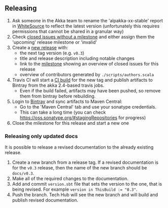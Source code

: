## Releasing

1. Ask someone in the Akka team to rename the 'alpakka-xx-stable' report in [WhiteSource](https://saas.whitesourcesoftware.com) to reflect the latest version (unfortunately this requires permissions that cannot be shared in a granular way)
1. Check [closed issues without a milestone](https://github.com/akka/alpakka/issues?utf8=%E2%9C%93&q=is%3Aissue%20is%3Aclosed%20no%3Amilestone) and either assign them the 'upcoming' release milestone or 'invalid'
1. Create a [new release](https://github.com/akka/alpakka/releases/new) with:
    * the next tag version (e.g. `v0.3`)
    * title and release description including notable changes
    * link to the [milestone](https://github.com/akka/alpakka/milestones) showing an overview of closed issues for this release
    * overview of contributors generated by `./scripts/authors.scala`
1. Travis CI will start a [CI build](https://travis-ci.org/akka/alpakka/builds) for the new tag and publish artifacts to Bintray from the akka 2.4-based travis jobs.
    * Even if the build failed, artifacts may have been pushed, so remove them from bintray before rebuilding.
1. Login to [Bintray](https://bintray.com/akka/maven/alpakka) and sync artifacts to Maven Central:
    * Go to the 'Maven Central' tab and use your sonatype credentials.
    * This can take a long time (you can check https://oss.sonatype.org/#stagingRepositories for progress)
1. Close the milestone for this release and start a new one

### Releasing only updated docs

It is possible to release a revised documentation to the already existing release.

1. Create a new branch from a release tag. If a revised documentation is for the `v0.3` release, then the name of the new branch should be `docs/v0.3`.
2. Make all of the required changes to the documentation.
3. Add and commit `version.sbt` file that sets the version to the one, that is being revised. For example `version in ThisBuild := "0.3"`.
4. Push the branch. Tech Hub will see the new branch and will build and publish revised documentation.
